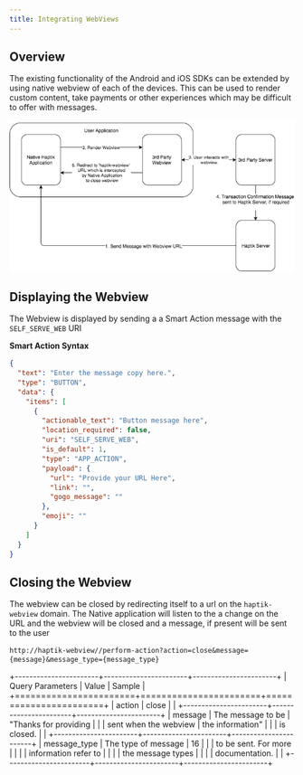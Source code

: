 ```yaml
---
title: Integrating WebViews
---
```


## Overview

The existing functionality of the Android and iOS SDKs can be extended
by using native webview of each of the devices. This can be used to
render custom content, take payments or other experiences which may be
difficult to offer with messages.

![img](assets/Apps-Webview.png)

## Displaying the Webview

The Webview is displayed by sending a a Smart Action message with the
`SELF_SERVE_WEB` URI

**Smart Action Syntax**

```json
{
  "text": "Enter the message copy here.",
  "type": "BUTTON",
  "data": {
    "items": [
      {
        "actionable_text": "Button message here",
        "location_required": false,
        "uri": "SELF_SERVE_WEB",
        "is_default": 1,
        "type": "APP_ACTION",
        "payload": {
          "url": "Provide your URL Here",
          "link": "",
          "gogo_message": ""
        },
        "emoji": ""
      }
    ]
  }
}
```

## Closing the Webview

The webview can be closed by redirecting itself to a url on the
`haptik-webview` domain. The Native application will listen to the a
change on the URL and the webview will be closed and a message, if
present will be sent to the user

```http
http://haptik-webview//perform-action?action=close&message={message}&message_type={message_type}
```

+-----------------------+-----------------------+-----------------------+
| Query Parameters | Value | Sample |
+=======================+=======================+=======================+
| action | close | |
+-----------------------+-----------------------+-----------------------+
| message | The message to be | "Thanks for providing |
| | sent when the webview | the information" |
| | is closed. | |
+-----------------------+-----------------------+-----------------------+
| message_type | The type of message | 16 |
| | to be sent. For more | |
| | information refer to | |
| | the message types | |
| | documentation. | |
+-----------------------+-----------------------+-----------------------+
